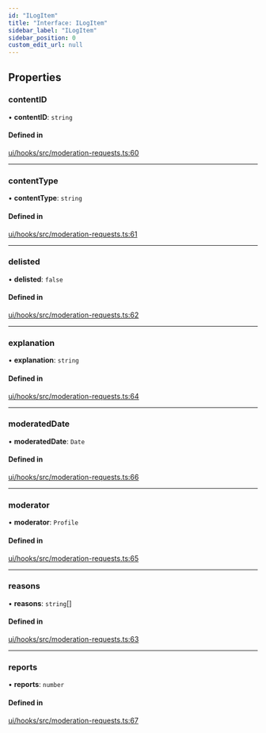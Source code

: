```yaml
---
id: "ILogItem"
title: "Interface: ILogItem"
sidebar_label: "ILogItem"
sidebar_position: 0
custom_edit_url: null
---
```


## Properties

### contentID

• **contentID**: `string`

#### Defined in

[ui/hooks/src/moderation-requests.ts:60](https://github.com/AKASHAorg/akasha-framework/blob/433e1162/ui/hooks/src/moderation-requests.ts#L60)

___

### contentType

• **contentType**: `string`

#### Defined in

[ui/hooks/src/moderation-requests.ts:61](https://github.com/AKASHAorg/akasha-framework/blob/433e1162/ui/hooks/src/moderation-requests.ts#L61)

___

### delisted

• **delisted**: ``false``

#### Defined in

[ui/hooks/src/moderation-requests.ts:62](https://github.com/AKASHAorg/akasha-framework/blob/433e1162/ui/hooks/src/moderation-requests.ts#L62)

___

### explanation

• **explanation**: `string`

#### Defined in

[ui/hooks/src/moderation-requests.ts:64](https://github.com/AKASHAorg/akasha-framework/blob/433e1162/ui/hooks/src/moderation-requests.ts#L64)

___

### moderatedDate

• **moderatedDate**: `Date`

#### Defined in

[ui/hooks/src/moderation-requests.ts:66](https://github.com/AKASHAorg/akasha-framework/blob/433e1162/ui/hooks/src/moderation-requests.ts#L66)

___

### moderator

• **moderator**: `Profile`

#### Defined in

[ui/hooks/src/moderation-requests.ts:65](https://github.com/AKASHAorg/akasha-framework/blob/433e1162/ui/hooks/src/moderation-requests.ts#L65)

___

### reasons

• **reasons**: `string`[]

#### Defined in

[ui/hooks/src/moderation-requests.ts:63](https://github.com/AKASHAorg/akasha-framework/blob/433e1162/ui/hooks/src/moderation-requests.ts#L63)

___

### reports

• **reports**: `number`

#### Defined in

[ui/hooks/src/moderation-requests.ts:67](https://github.com/AKASHAorg/akasha-framework/blob/433e1162/ui/hooks/src/moderation-requests.ts#L67)
